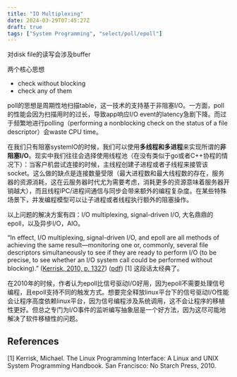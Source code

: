 ```yaml
---
title: "IO Multiplexing"
date: 2024-03-29T07:45:27Z
draft: true        
tags: ["System Programming", "select/poll/epoll"]
---
```


对disk file的读写会涉及buffer

两个核心思想
- check without blocking
- check any of them

poll的思想是周期性地扫描table，这一技术的支持基于非阻塞I/O。一方面，poll的性能会因为扫描用时的过长，导致app响应I/O event的latency急剧下降。而过于频繁地进行polling（performing a nonblocking check on the status of a file descriptor）会waste CPU time。

在我们只有阻塞systemIO的时候，我们可以使用**多线程和多进程**来实现所谓的**非阻塞I/O**。现实中我们往往会选择使用线程池（在没有类似于go或者C++协程的情况下）：当客户机尝试连接的时候，主线程创建子进程或者子线程来接管该socket。这么做的缺点是连接数量受限（最大进程数和最大线程数的存在，服务器的资源消耗，这在云服务器时代尤为需要考虑，消耗更多的资源意味着服务器开销越大），而且线程IPC/进程间通信与同步会带来额外的编程复杂度。在某些特殊场景下，并发编程模型可以让子进程或者线程执行额外的阻塞操作。

以上问题的解决方案有四：I/O multiplexing, signal-driven I/O, 大名鼎鼎的epoll，以及异步I/O，AIO。

“In effect, I/O multiplexing, signal-driven I/O, and epoll are all methods of achieving the same result—monitoring one or, commonly, several file descriptors simultaneously to see if they are ready to perform I/O (to be precise, to see whether an I/O system call could be performed without blocking).” ([Kerrisk, 2010, p. 1327](zotero://select/library/items/CW77TP4Y)) ([pdf](zotero://open-pdf/library/items/P9T2JPZU?page=1371&annotation=XSVITFRA)) [1] 这段话太经典了。

在2010年的时候，作者认为epoll比信号驱动I/O好用，因为epoll不需要处理信号编程，且epoll支持不同的触发方式。想要完全释放linux平台下的信号驱动I/O性能会让程序高度依赖linux平台，因为信号编程涉及系统调用，这不会让程序的移植性更好。但总之专门为I/O事件的监听编写抽象层是一个好方法，因为这尽可能地解决了软件移植性的问题。

## References

[1] Kerrisk, Michael. The Linux Programming Interface: A Linux and UNIX System Programming Handbook. San Francisco: No Starch Press, 2010.
